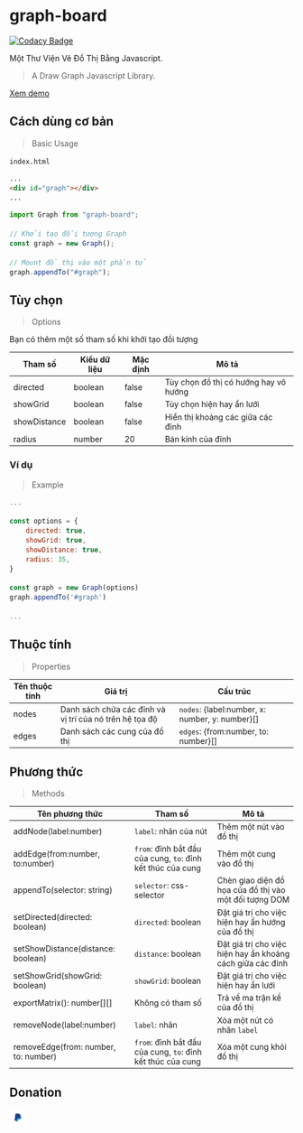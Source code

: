 # graph-board

[![Codacy Badge](https://api.codacy.com/project/badge/Grade/169db8d768b14550ac1cdf5edbcd2999)](https://app.codacy.com/gh/thangved/graph-board?utm_source=github.com&utm_medium=referral&utm_content=thangved/graph-board&utm_campaign=Badge_Grade_Settings)

Một Thư Viện Vẽ Đồ Thị Bằng Javascript.

> A Draw Graph Javascript Library.

[Xem demo](https://thangved.github.io/draw-graph)

## Cách dùng cơ bản

> Basic Usage

`index.html`

```html
...
<div id="graph"></div>
...
```

```js
import Graph from "graph-board";

// Khởi tạo đối tượng Graph
const graph = new Graph();

// Mount đồ thị vào một phần tử
graph.appendTo("#graph");
```

## Tùy chọn

> Options

Bạn có thêm một số tham số khi khởi tạo đồi tượng

| Tham số      | Kiểu dữ liệu | Mặc định | Mô tả                                 |
| ------------ | ------------ | -------- | ------------------------------------- |
| directed     | boolean      | false    | Tùy chọn đồ thị có hướng hay vô hướng |
| showGrid     | boolean      | false    | Tùy chọn hiện hay ẩn lưới             |
| showDistance | boolean      | false    | Hiển thị khoảng các giữa các đỉnh     |
| radius       | number       | 20       | Bán kính của đỉnh                     |

### Ví dụ

> Example

```js
...

const options = {
    directed: true,
    showGrid: true,
    showDistance: true,
    radius: 35,
}

const graph = new Graph(options)
graph.appendTo('#graph')

...
```

## Thuộc tính

> Properties

| Tên thuộc tính | Giá trị                                                 | Cấu trúc                                        |
| -------------- | ------------------------------------------------------- | ----------------------------------------------- |
| nodes          | Danh sách chứa các đỉnh và vị trí của nó trên hệ tọa độ | `nodes`: {label:number, x: number, y: number}[] |
| edges          | Danh sách các cung của đồ thị                           | `edges`: {from:number, to: number}[]            |

## Phương thức

> Methods

| Tên phương thức                      | Tham số                                                     | Mô tả                                                      |
| ------------------------------------ | ----------------------------------------------------------- | ---------------------------------------------------------- |
| addNode(label:number)                | `label`: nhãn của nút                                       | Thêm một nút vào đồ thị                                    |
| addEdge(from:number, to:number)      | `from`: đỉnh bắt đầu của cung, `to`: đỉnh kết thúc của cung | Thêm một cung vào đồ thị                                   |
| appendTo(selector: string)           | `selector`: css-selector                                    | Chèn giao diện đồ họa của đồ thị vào một đối tượng DOM     |
| setDirected(directed: boolean)       | `directed`: boolean                                         | Đặt giá trị cho việc hiện hay ẩn hướng của đồ thị          |
| setShowDistance(distance: boolean)   | `distance`: boolean                                         | Đặt giá trị cho việc hiện hay ẩn khoảng cách giữa các đỉnh |
| setShowGrid(showGrid: boolean)       | `showGrid`: boolean                                         | Đặt giá trị cho việc hiện hay ẩn lưới                      |
| exportMatrix(): number[][]           | Không có tham số                                            | Trả về ma trận kề của đồ thị                               |
| removeNode(label:number)             | `label`: nhãn                                               | Xóa một nút có nhãn `label`                                |
| removeEdge(from: number, to: number) | `from`: đỉnh bắt đầu của cung, `to`: đỉnh kết thúc của cung | Xóa một cung khỏi đồ thị                                   |

## Donation

<a href='https://www.paypal.com/paypalme/minhthangpay'>
    <img title='paypal' width='30px' src='https://raw.githubusercontent.com/thangved/docusaurus-plugin-2dlive/main/assets/paypal-3384015_1280.png'/>
</a>
